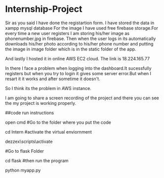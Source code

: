 # Internship-Project
Sir as you said I have done the registartion form.
I have stored the data in xampp mysql database
For the image I have used free firebase storage.For every time a new user registers I am storing his/her image as phonenumber.jpg in firebase.
Then when the user logs in its automatically downloads his/her photo according to his/her phone number and putting the image in image folder which is in the static folder of the app.

And lastly I hosted it in online AWS EC2 cloud.
The link is 18.224.165.77

In there I face a problem when logging into the dashboard.It sucessfully registers but when you try to login it gives some server error.But when I resart it it works and after sometime it doesn't.

So I think its the problem in AWS instance.


I am going to share a screen recording of the project and there you can see the my project is working properly.

##code run instructions

open cmd
#Go to the folder where you put the code

cd Intern
#activate the virtual enviornment

dezzex\scripts\activate

#Go to flask Folder

cd flask
#then run the program

python myapp.py

